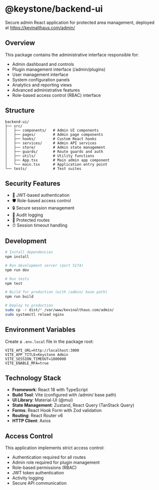 # @keystone/backend-ui

Secure admin React application for protected area management, deployed at https://kevinalthaus.com/admin/

## Overview

This package contains the administrative interface responsible for:
- Admin dashboard and controls
- Plugin management interface (/admin/plugins)
- User management interface
- System configuration panels
- Analytics and reporting views
- Advanced administrative features
- Role-based access control (RBAC) interface

## Structure

```
backend-ui/
├── src/
│   ├── components/   # Admin UI components
│   ├── pages/        # Admin page components
│   ├── hooks/        # Custom React hooks
│   ├── services/     # Admin API services
│   ├── store/        # Admin state management
│   ├── guards/       # Route guards and auth
│   ├── utils/        # Utility functions
│   ├── App.tsx       # Main admin app component
│   └── main.tsx      # Application entry point
└── tests/            # Test suites
```

## Security Features

- 🔐 JWT-based authentication
- 🛡️ Role-based access control
- 🔒 Secure session management
- 📝 Audit logging
- 🚫 Protected routes
- ⏰ Session timeout handling

## Development

```bash
# Install dependencies
npm install

# Run development server (port 5174)
npm run dev

# Run tests
npm test

# Build for production (with /admin/ base path)
npm run build

# Deploy to production
sudo cp -r dist/* /var/www/kevinalthaus.com/admin/
sudo systemctl reload nginx
```

## Environment Variables

Create a `.env.local` file in the package root:

```env
VITE_API_URL=http://localhost:3000
VITE_APP_TITLE=Keystone Admin
VITE_SESSION_TIMEOUT=1800000
VITE_ENABLE_MFA=true
```

## Technology Stack

- **Framework**: React 18 with TypeScript
- **Build Tool**: Vite (configured with /admin/ base path)
- **UI Library**: Material-UI (@mui)
- **State Management**: Zustand, React Query (TanStack Query)
- **Forms**: React Hook Form with Zod validation
- **Routing**: React Router v6
- **HTTP Client**: Axios

## Access Control

This application implements strict access control:
- Authentication required for all routes
- Admin role required for plugin management
- Role-based permissions (RBAC)
- JWT token authentication
- Activity logging
- Secure API communication
